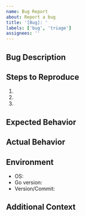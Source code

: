 ```yaml
---
name: Bug Report
about: Report a bug
title: '[Bug]: '
labels: ['bug', 'triage']
assignees: ''
---
```


## Bug Description
<!-- A clear and concise description of what the bug is -->

## Steps to Reproduce
1. 
2. 
3. 

## Expected Behavior
<!-- What you expected to happen -->

## Actual Behavior
<!-- What actually happened -->

## Environment
- OS:
- Go version:
- Version/Commit:

## Additional Context
<!-- Add any other context about the problem here. Screenshots if applicable. -->
